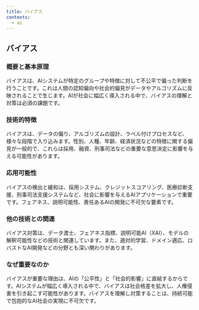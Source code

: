```yaml
---
title: バイアス
contexts:
  - ai
---
```


## バイアス

<Context name="ai">

### 概要と基本原理
バイアスは、AIシステムが特定のグループや特徴に対して不公平で偏った判断を行うことです。これは人間の認知偏向や社会的偏見がデータやアルゴリズムに反映されることで生じます。AIが社会に幅広く導入される中で、バイアスの理解と対策は必須の課題です。

### 技術的特徴
バイアスは、データの偏り、アルゴリズムの設計、ラベル付けプロセスなど、様々な段階で入り込みます。性別、人種、年齢、経済状況などの特徴に関する偏見が一般的で、これらは採用、融資、刑事司法などの重要な意思決定に影響を与える可能性があります。

### 応用可能性
バイアスの検出と緩和は、採用システム、クレジットスコアリング、医療診断支援、刑事司法支援システムなど、社会に影響を与えるAIアプリケーションで重要です。フェアネス、説明可能性、責任あるAIの開発に不可欠な要素です。

### 他の技術との関連
バイアス対策は、データ渡士、フェアネス指標、説明可能AI（XAI）、モデルの解釈可能性などの技術と関連しています。また、適対的学習、ドメイン適応、ロバストなAI開発などの分野とも深い関わりがあります。

### なぜ重要なのか
バイアスが重要な理由は、AIの「公平性」と「社会的影響」に直結するからです。AIシステムが幅広く導入される中で、バイアスは社会格差を拡大し、人権侵害を引き起こす可能性があります。バイアスを理解し対策することは、持続可能で包抱的なAI社会の実現に不可欠です。

</Context>
